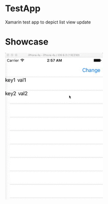 # TestApp
Xamarin test app to depict list view update

# Showcase
![alt text](img/TestApp-iOS.gif "In action")
